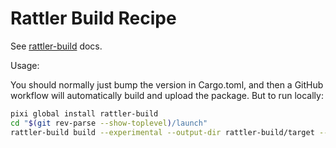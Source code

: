# Rattler Build Recipe

See [rattler-build](https://prefix-dev.github.io/rattler-build/latest/) docs.

Usage:

You should normally just bump the version in Cargo.toml, and then a GitHub workflow
will automatically build and upload the package.
But to run locally:

```sh
pixi global install rattler-build
cd "$(git rev-parse --show-toplevel)/launch"
rattler-build build --experimental --output-dir rattler-build/target --recipe rattler-build/recipe.yaml
```
